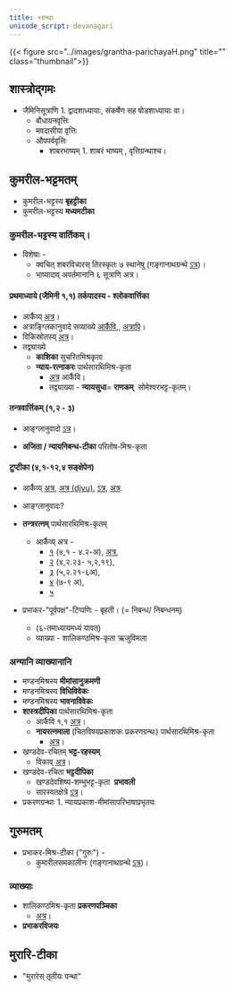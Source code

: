 ```yaml
---
title: +ग्रन्थाः
unicode_script: devanagari
---
```


{{< figure src="../images/grantha-parichayaH.png" title="" class="thumbnail">}}


## शास्त्रोद्गमः
- जैमिनिसूत्राणि 1. द्वादशाध्यायाः, संकर्षेण सह षोडशाध्यायाः वा। 
    - बौधायनवृत्तिः
    - मवदासीया वृत्तिः
    - औपपर्ववृत्तिः
        - शाबरभाष्यम् 1. शाबरं भाष्यम् , वृत्तिग्रन्थाश्च। 

## कुमरील-भट्टमतम्
- कुमरील-भट्टस्य **बृहट्टीका**
- कुमरील-भट्टस्य **मध्यमटीका**

### कुमरील-भट्टस्य **वार्तिकम्**।
- विशेषाः -  
    - क्वचित् शबरविचारस् तिरस्कृतः ७ स्थानेषु (गङ्गानाथग्रन्थे [ऽत्र](https://archive.org/stream/PurvaMimamsaInItsSourcesDr.GanganathJha/Purva%20Mimamsa%20In%20Its%20Sources%20-%20Dr.%20Ganganath%20Jha#page/n36/mode/1up))।
    - भाष्यादाव् अवर्तमानानि ६ सूत्राणि अत्र।  
        
#### प्रथमाध्याये (जैमिनी १,१) **तर्कपादस्य** \- **श्लोकवार्त्तिका**
- आर्कैव्य् [अत्र](https://archive.org/details/in.ernet.dli.2015.273885)।  
- अत्राङ्ग्लिकानुवादे सव्याख्ये [आर्कैवि](https://archive.org/stream/slokavartika015341mbp#page/n3/mode/2up),, [अत्रापि](https://archive.org/details/ShlokaVartikaOfKumarilaBhattaGanganathJha)।
- विकिस्रोतस्य् [अत्र](https://sa.wikisource.org/wiki/%E0%A4%B6%E0%A5%8D%E0%A4%B2%E0%A5%8B%E0%A4%95%E0%A4%B5%E0%A4%BE%E0%A4%B0%E0%A5%8D%E0%A4%A4%E0%A4%BF%E0%A4%95%E0%A4%AE%E0%A5%8D)।  
- तद्व्याख्ये
    - **काशिका** सुचरितमिश्रकृता
    - **न्याय-रत्नाकरः** पार्थसारथिमिश्र-कृता
        - [अत्र](https://archive.org/details/SlokavarttikaNyayaratnakara) आर्कैवि।
        - तद्व्याख्या - **न्यायसुधा**= **राणकम्**  सोमेश्वरभट्ट-कृतम्।

#### तन्त्रवार्त्तिकम् (१,२ \- ३)
- आङ्ग्लानुवादो [ऽत्र](https://archive.org/stream/in.ernet.dli.2015.19900/2015.19900.Tantra-Vartika-Of-Kumarila--Bhatta#page/n0/mode/2up)।  
    
- **अजिता / न्यायनिबन्ध-टीका** परितोष-मिश्र-कृता

#### टुप्टीका (४,१-१२,४ सङ्क्षेपेन)  
- आर्कैव्य् [अत्र](https://archive.org/details/in.ernet.dli.2015.368819), [अत्र (djvu)](https://archive.org/details/Tuptika.of.Kumaril.Bhatt), [ऽत्र](https://archive.org/stream/in.ernet.dli.2015.487267/2015.487267.Tupteeka#page/n5/mode/2up), [अत्र](https://archive.org/stream/tuptikak00kuma#page/242/mode/2up).  
- आङ्ग्लानुवादः?  
- **तन्त्ररत्नम्** पार्थसारथिमिश्र-कृतम्
    - आर्कैव्य् अत्र -
        - [१](https://archive.org/stream/in.ernet.dli.2015.281119/2015.281119.The-Tantraratnam#page/n7/mode/2up) (४,१ \- ४.२-अ), [अत्र](https://archive.org/stream/in.ernet.dli.2015.281119/2015.281119.The-Tantraratnam#page/n149/mode/2up),  
        - [२](https://archive.org/stream/TantraRatnaTupitikaBhashyaParthasarathiMisharaGopinathKavirajVolume2SampoornanadUniversity/Tantra%20Ratna%20Tupitika%20Bhashya%20Parthasarathi%20Mishara%20Gopinath%20Kaviraj%20Volume%202%20Sampoornanad%20University#page/n13/mode/2up) (४,२.२३\- ५,२,१९),
        - [३](https://archive.org/details/TantraRatnaTupitikaBhashyaParthasarathiMisharaRamanathaDikshitarT.V.Volume3SampoornanadUniversity) (५,२.२१-६अ),
        - [४](https://archive.org/details/in.ernet.dli.2015.383273) (७-९ अ),
        - [५](https://archive.org/details/in.ernet.dli.2015.383272)  

- प्रभाकर\-"पूर्वपक्ष"\-टिप्पणिः \- बृहती। (= निबन्ध/ निबन्धनम्)
    - (६-तमाध्यायमध्यं यावत्)
    - व्याख्या \- शालिकण्ठमिश्र-कृता ऋजुविमला

### अन्यानि व्याख्यानानि
- मण्डनमिश्रस्य **मीमांसानुक्रमणी**
- मण्डनमिश्रस्य **विधिविवेकः**
- मण्डनमिश्रस्य **भावनाविवेकः**
- **शास्त्रदीपिका‌** पार्थसारथिमिश्र-कृता  
    - आर्कैवि १,१ [अत्र](https://archive.org/details/astradipika00part)।  
    - **नायरत्नमाला** (चितविषयप्रकाशकः प्रकरणग्रन्थः) पार्थसारथिमिश्र-कृता
        - [अत्र](https://archive.org/details/nyayaratnamala00part)।  
- खण्डदेव-रचितम् **भट्ट-रहस्यम्**
    - विकाव् [अत्र](https://sa.wikisource.org/wiki/%E0%A4%AD%E0%A4%BE%E0%A4%9F%E0%A5%8D%E0%A4%9F%E0%A4%B0%E0%A4%B9%E0%A4%B8%E0%A5%8D%E0%A4%AF%E0%A4%AE%E0%A5%8D)।  
- खण्डदेव-रचिता **भट्टदीपिका**
    - खण्डदेवशिष्य-शम्भुभट्ट-कृता  **प्रभावली**
    - सारस्वतक्षेत्रे [ऽत्र](http://shiva.iiit.ac.in/SabdaSaarasvataSarvasvam/index.php/Mimamsa:Bhattadipika)।
- प्रकरणग्रन्थाः 1. न्यायप्रकाश-मीमांसापरिभाषाप्रभृतयः 

## गुरुमतम्
- प्रभाकर-मिश्र-टीका ("गुरुः") -
    - कुमारीलसमकालीनः (गङ्गानाथग्रन्थे [ऽत्र](https://archive.org/stream/PurvaMimamsaInItsSourcesDr.GanganathJha/Purva%20Mimamsa%20In%20Its%20Sources%20-%20Dr.%20Ganganath%20Jha#page/n36/mode/1up))।

### व्याख्याः
- शालिकण्ठमिश्र-कृता **प्रकरणपञ्चिका**
    - [अत्र](https://archive.org/stream/PrakaranaPanchikaOfShalinathMishraWithNyayaSiddhiBHUNo.4Pt.A.SubrahmanyaSastri/Prakarana%20Panchika%20of%20Shalinath%20Mishra%20with%20Nyaya%20Siddhi%20BHU%20No.4%20-%20Pt.%20A.%20Subrahmanya%20Sastri#page/n49/mode/2up)।
- **प्रभाकरविजयः**  
            
## मुरारि-टीका
- "मुरारेस् तृतीयः पन्था"
